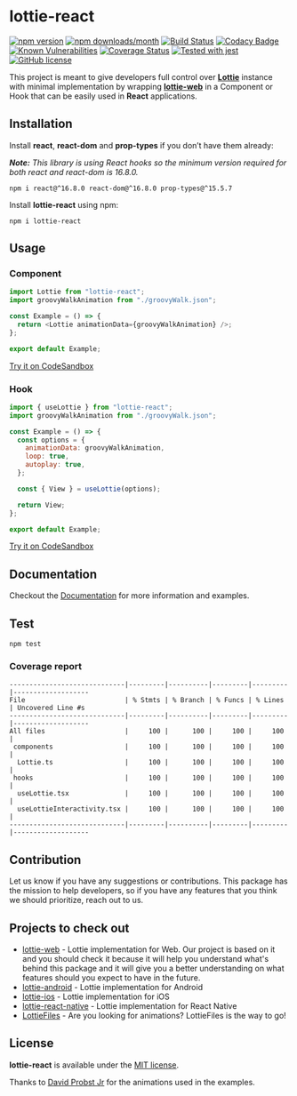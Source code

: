 # lottie-react

[![npm version](https://img.shields.io/npm/v/lottie-react)](https://www.npmjs.com/package/lottie-react) [![npm downloads/month](https://img.shields.io/npm/dm/lottie-react)](https://www.npmjs.com/package/lottie-react) [![Build Status](https://travis-ci.org/Gamote/lottie-react.svg?branch=master)](https://travis-ci.org/Gamote/lottie-react) [![Codacy Badge](https://app.codacy.com/project/badge/Grade/13a28cb016c941daa9084654bc2bac75)](https://www.codacy.com/manual/Gamote/lottie-react) [![Known Vulnerabilities](https://snyk.io/test/github/Gamote/lottie-react/badge.svg?targetFile=package.json)](https://snyk.io/test/github/Gamote/lottie-react?targetFile=package.json) [![Coverage Status](https://coveralls.io/repos/github/Gamote/lottie-react/badge.svg?branch=master)](https://coveralls.io/github/Gamote/lottie-react?branch=master) [![Tested with jest](https://img.shields.io/badge/tested_with-jest-99424f.svg)](https://github.com/facebook/jest) [![GitHub license](https://img.shields.io/badge/license-MIT-blue.svg)](https://github.com/Gamote/lottie-react/blob/master/LICENSE)

This project is meant to give developers full control over **[Lottie](https://airbnb.design/lottie/)** instance with minimal implementation by wrapping **[lottie-web](https://github.com/airbnb/lottie-web)** in a Component or Hook that can be easily used in **React** applications.

## Installation

Install **react**, **react-dom** and **prop-types** if you don’t have them already:

_**Note:** This library is using React hooks so the minimum version required for both react and react-dom is 16.8.0._

```text
npm i react@^16.8.0 react-dom@^16.8.0 prop-types@^15.5.7
```

Install **lottie-react** using npm:

```text
npm i lottie-react
```

## Usage

### Component

```js
import Lottie from "lottie-react";
import groovyWalkAnimation from "./groovyWalk.json";

const Example = () => {
  return <Lottie animationData={groovyWalkAnimation} />;
};

export default Example;
```

[Try it on CodeSandbox](https://codesandbox.io/s/lottie-react-component-2k13t)

### Hook

```js
import { useLottie } from "lottie-react";
import groovyWalkAnimation from "./groovyWalk.json";

const Example = () => {
  const options = {
    animationData: groovyWalkAnimation,
    loop: true,
    autoplay: true,
  };

  const { View } = useLottie(options);

  return View;
};

export default Example;
```

[Try it on CodeSandbox](https://codesandbox.io/s/lottie-react-hook-13nio)

## Documentation

Checkout the [Documentation](https://gamote.github.io/lottie-react) for more information and examples.

## Test
```text
npm test
```

### Coverage report
```text
-----------------------------|---------|----------|---------|---------|-------------------
File                         | % Stmts | % Branch | % Funcs | % Lines | Uncovered Line #s 
-----------------------------|---------|----------|---------|---------|-------------------
All files                    |     100 |      100 |     100 |     100 |                   
 components                  |     100 |      100 |     100 |     100 |                   
  Lottie.ts                  |     100 |      100 |     100 |     100 |                   
 hooks                       |     100 |      100 |     100 |     100 |                   
  useLottie.tsx              |     100 |      100 |     100 |     100 |                   
  useLottieInteractivity.tsx |     100 |      100 |     100 |     100 |                   
-----------------------------|---------|----------|---------|---------|-------------------
```

## Contribution

Let us know if you have any suggestions or contributions. This package has the mission to help developers, so if you have any features that you think we should prioritize, reach out to us.

## Projects to check out

- [lottie-web](https://github.com/airbnb/lottie-web) - Lottie implementation for Web. Our project is based on it and you should check it because it will help you understand what's behind this package and it will give you a better understanding on what features should you expect to have in the future.
- [lottie-android](https://github.com/airbnb/lottie-android) - Lottie implementation for Android
- [lottie-ios](https://github.com/airbnb/lottie-ios) - Lottie implementation for iOS
- [lottie-react-native](https://github.com/react-native-community/lottie-react-native) - Lottie implementation for React Native
- [LottieFiles](https://lottiefiles.com/) - Are you looking for animations? LottieFiles is the way to go!

## License

**lottie-react** is available under the [MIT license](https://github.com/Gamote/lottie-react/blob/master/LICENSE).

Thanks to [David Probst Jr](https://lottiefiles.com/davidprobstjr) for the animations used in the examples.
